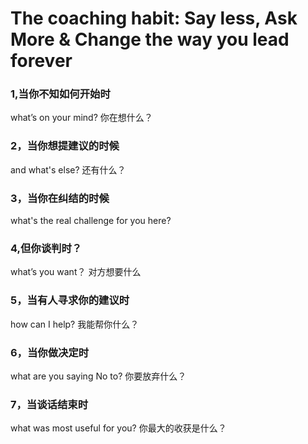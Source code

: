 # The coaching habit: Say less, Ask More & Change the way you lead forever

### 1,当你不知如何开始时
what’s on your mind?
你在想什么？

### 2，当你想提建议的时候
and what's else?
还有什么？

### 3，当你在纠结的时候
what's the real challenge for you here?

### 4,但你谈判时？
what’s you want？
对方想要什么

### 5，当有人寻求你的建议时
how can I help?
我能帮你什么？

### 6，当你做决定时
what are you saying No to?
你要放弃什么？

### 7，当谈话结束时
what was most useful for you?
你最大的收获是什么？
